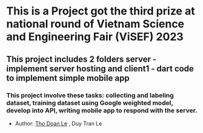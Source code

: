 # This is a Project got the third prize at national round of Vietnam Science and Engineering Fair (ViSEF) 2023
## This project includes 2 folders server - implement server hosting and client1 - dart code to implement simple mobile app
### This project involve these tasks: collecting and labeling dataset, training dataset using Google weighted model, develop into API, writing mobile app to respond with the server.
- Author: [Tho Doan Le](https://github.com/tleeds1) , Duy Tran Le
